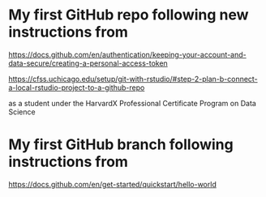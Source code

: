 # My first GitHub repo following new instructions from

https://docs.github.com/en/authentication/keeping-your-account-and-data-secure/creating-a-personal-access-token

https://cfss.uchicago.edu/setup/git-with-rstudio/#step-2-plan-b-connect-a-local-rstudio-project-to-a-github-repo

as a student under the HarvardX Professional Certificate Program on Data Science

# My first GitHub branch following instructions from

https://docs.github.com/en/get-started/quickstart/hello-world
